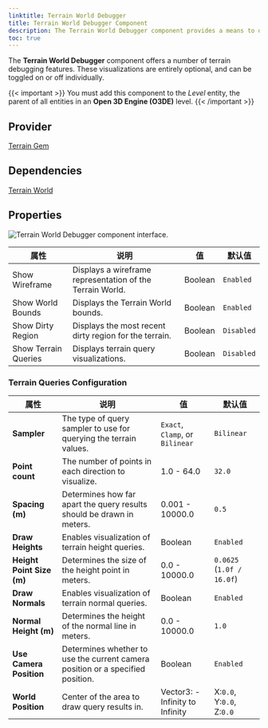 ```yaml
---
linktitle: Terrain World Debugger
title: Terrain World Debugger Component
description: The Terrain World Debugger component provides a means to display a wireframe or bounds representaion of the Terrain World.
toc: true
---
```


The **Terrain World Debugger** component offers a number of terrain debugging features. These visualizations are entirely optional, and can be toggled on or off individually.

{{< important >}}
You must add this component to the *Level* entity, the parent of all entities in an **Open 3D Engine (O3DE)** level.
{{< /important >}}

## Provider

[Terrain Gem](/docs/user-guide/gems/reference/environment/terrain)

## Dependencies

[Terrain World](/docs/user-guide/components/reference/terrain/world)

## Properties

![Terrain World Debugger component interface.](/images/user-guide/components/reference/terrain/terrain-world-debugger.png)

| 属性 | 说明 | 值 | 默认值 |
| - | - | - | - |
| Show Wireframe | Displays a wireframe representation of the Terrain World. | Boolean | `Enabled` |
| Show World Bounds | Displays the Terrain World bounds. | Boolean | `Enabled` |
| Show Dirty Region | Displays the most recent dirty region for the terrain. | Boolean | `Disabled` |
| Show Terrain Queries | Displays terrain query visualizations. | Boolean | `Disabled` |

### Terrain Queries Configuration

| 属性 | 说明 | 值 | 默认值 |
| - | - | - | - |
| **Sampler** | The type of query sampler to use for querying the terrain values. | `Exact`, `Clamp`, or `Bilinear` | `Bilinear` |
| **Point count** | The number of points in each direction to visualize. | 1.0 - 64.0 | `32.0` |
| **Spacing (m)** | Determines how far apart the query results should be drawn in meters. | 0.001 - 10000.0 | `0.5` |
| **Draw Heights** | Enables visualization of terrain height queries. | Boolean | `Enabled` |
| **Height Point Size (m)** | Determines the size of the height point in meters. | 0.0 - 10000.0 | `0.0625` (`1.0f / 16.0f`) |
| **Draw Normals** | Enables visualization of terrain normal queries. | Boolean | `Enabled` |
| **Normal Height (m)** | Determines the height of the normal line in meters. | 0.0 - 10000.0 | `1.0` |
| **Use Camera Position** | Determines whether to use the current camera position or a specified position. | Boolean | `Enabled` |
| **World Position** | Center of the area to draw query results in. | Vector3: -Infinity to Infinity | X:`0.0`, Y:`0.0`, Z:`0.0` |
